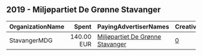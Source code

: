 ## 2019 - Miljøpartiet De Grønne Stavanger 
|OrganizationName|Spent|PayingAdvertiserNames|CreativeUrls|Impressions|Genders|AgeBrackets|CountryCodes|BillingAddresses|CandidateBallotInformation|
|:---|---:|:---|:---|---:|:---|:---|:---|:---|:---|
|StavangerMDG|140.00 EUR|[Miljøpartiet De Grønne Stavanger](2019/Miljøpartiet_De_Grønne_Stavanger.md)|[0](https://www.snap.com/political-ads/asset/7e33eb1dcbbbbfe423f28b59eeb3fb8bc9f235be541a5e851827d4012697d359?mediaType=mp4)|90,658|||norway|NO||
